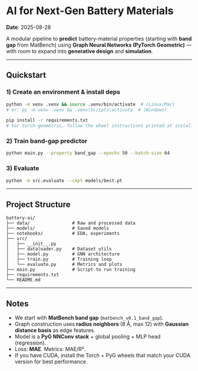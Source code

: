 # AI for Next-Gen Battery Materials

**Date**: 2025-08-28

A modular pipeline to **predict** battery-material properties (starting with **band gap** from MatBench)
using **Graph Neural Networks (PyTorch Geometric)** — with room to expand into **generative design** and **simulation**.

---

## Quickstart

### 1) Create an environment & install deps
```bash
python -m venv .venv && source .venv/bin/activate  # (Linux/Mac)
# or: py -m venv .venv && .venv\Scripts\activate  # (Windows)

pip install -r requirements.txt
# For torch-geometric, follow the wheel instructions printed at install time if needed.
```

### 2) Train band-gap predictor
```bash
python main.py --property band_gap --epochs 50 --batch-size 64
```

### 3) Evaluate
```bash
python -m src.evaluate --ckpt models/best.pt
```

---

## Project Structure
```
battery-ai/
├── data/                # Raw and processed data
├── models/              # Saved models
├── notebooks/           # EDA, experiments
├── src/
│   ├── __init__.py
│   ├── dataloader.py    # Dataset utils
│   ├── model.py         # GNN architecture
│   ├── train.py         # Training loop
│   └── evaluate.py      # Metrics and plots
├── main.py              # Script to run training
├── requirements.txt
└── README.md
```

---

## Notes

- We start with **MatBench band gap** (`matbench_v0.1_band_gap`).
- Graph construction uses **radius neighbors** (8 Å, max 12) with **Gaussian distance basis** as edge features.
- Model is a **PyG NNConv stack** + global pooling + MLP head (regression).
- Loss: **MAE**. Metrics: MAE/R².
- If you have CUDA, install the Torch + PyG wheels that match your CUDA version for best performance.
